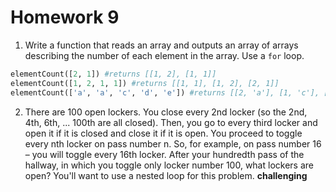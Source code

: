 # Homework 9

1) Write a function that reads an array and outputs an array of arrays describing the number of each element in the array. Use a `for` loop.
```python
elementCount([2, 1]) #returns [[1, 2], [1, 1]]
elementCount([1, 2, 1, 1]) #returns [[1, 1], [1, 2], [2, 1]]
elementCount(['a', 'a', 'c', 'd', 'e']) #returns [[2, 'a'], [1, 'c'], [1, 'd'], [1, 'e']]
```
2) There are 100 open lockers. You close every 2nd locker (so the 2nd, 4th, 6th, ... 100th are all closed). Then, you go to every third locker and open it if it is closed and close it if it is open. You proceed to toggle every nth locker on pass number n. So, for example, on pass number 16 – you will toggle every 16th locker. After your hundredth pass of the hallway, in which you toggle only locker number 100, what lockers are open? You'll want to use a nested loop for this problem. **challenging**
